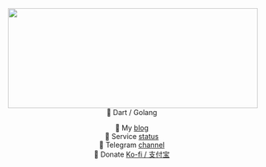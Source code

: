 <img src="https://github-readme-stats.vercel.app/api?username=lollipopkit&include_all_commits=true&theme=rose&hide_border=true" width="500px" height="200px" align="right"/>

<div align="center">
  <br>
  <p>📌 Dart / Golang</p>
  🎉 My <a href="https://blog.lolli.tech">blog</a>
  <br>
  🧐 Service <a href="https://up.lolli.tech">status</a>
  <br>
  📧 Telegram <a href="https://t.me/lpktc">channel</a>
  <br>
  🧧 Donate <a href="https://cdn.lpkt.cn/donate/">Ko-fi / 支付宝</a>
</div>

<br clear="right">